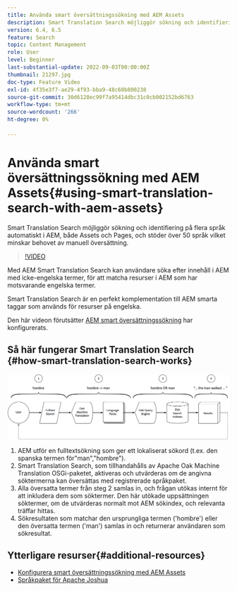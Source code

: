 ```yaml
---
title: Använda smart översättningssökning med AEM Assets
description: Smart Translation Search möjliggör sökning och identifiering på flera språk automatiskt i AEM, både Assets och Pages, och stöder över 50 språk vilket minskar behovet av manuell översättning.
version: 6.4, 6.5
feature: Search
topic: Content Management
role: User
level: Beginner
last-substantial-update: 2022-09-03T00:00:00Z
thumbnail: 21297.jpg
doc-type: Feature Video
exl-id: 4f35e3f7-ae29-4f93-bba9-48c60b800238
source-git-commit: 30d6120ec99f7a95414dbc31c0cb002152bd6763
workflow-type: tm+mt
source-wordcount: '266'
ht-degree: 0%

---
```


# Använda smart översättningssökning med AEM Assets{#using-smart-translation-search-with-aem-assets}

Smart Translation Search möjliggör sökning och identifiering på flera språk automatiskt i AEM, både Assets och Pages, och stöder över 50 språk vilket minskar behovet av manuell översättning.

>[!VIDEO](https://video.tv.adobe.com/v/21297?quality=12&learn=on)

Med AEM Smart Translation Search kan användare söka efter innehåll i AEM med icke-engelska termer, för att matcha resurser i AEM som har motsvarande engelska termer.

Smart Translation Search är en perfekt komplementation till AEM smarta taggar som används för resurser på engelska.

Den här videon förutsätter [AEM smart översättningssökning](smart-translation-search-technical-video-setup.md) har konfigurerats.

## Så här fungerar Smart Translation Search {#how-smart-translation-search-works}

![Smart Translation Search Flow Diagram](assets/smart-translation-search-flow.png)

1. AEM utför en fulltextsökning som ger ett lokaliserat sökord (t.ex. den spanska termen för&quot;man&quot;,&quot;hombre&quot;).
2. Smart Translation Search, som tillhandahålls av Apache Oak Machine Translation OSGi-paketet, aktiveras och utvärderas om de angivna söktermerna kan översättas med registrerade språkpaket.
3. Alla översatta termer från steg 2 samlas in, och frågan utökas internt för att inkludera dem som söktermer. Den här utökade uppsättningen söktermer, om de utvärderas normalt mot AEM sökindex, och relevanta träffar hittas.
4. Sökresultaten som matchar den ursprungliga termen (&#39;hombre&#39;) eller den översatta termen (&#39;man&#39;) samlas in och returnerar användaren som sökresultat.

## Ytterligare resurser{#additional-resources}

* [Konfigurera smart översättningssökning med AEM Assets](smart-translation-search-technical-video-setup.md)
* [Språkpaket för Apache Joshua](https://cwiki.apache.org/confluence/display/JOSHUA/Language+Packs)
